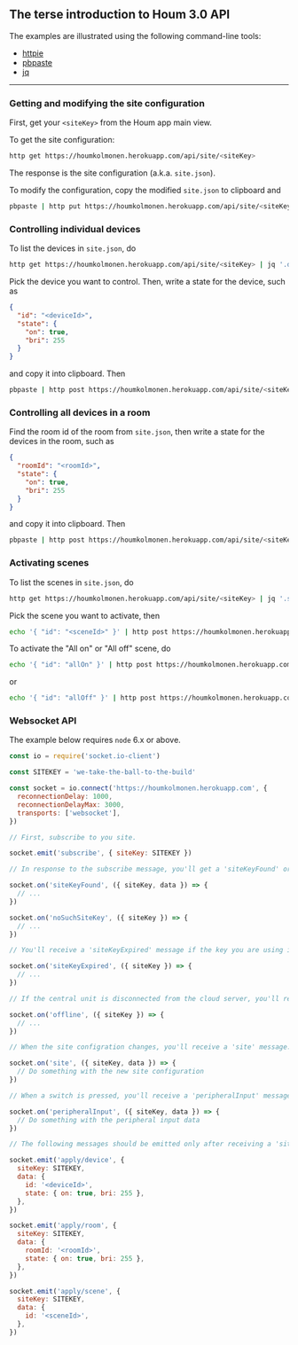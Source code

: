 ## The terse introduction to Houm 3.0 API

The examples are illustrated using the following command-line tools:

* [httpie](https://httpie.org/)
* [pbpaste](https://developer.apple.com/legacy/library/documentation/Darwin/Reference/ManPages/man1/pbpaste.1.html)
* [jq](https://stedolan.github.io/jq/)

- - -

### Getting and modifying the site configuration

First, get your `<siteKey>` from the Houm app main view.

To get the site configuration:

```bash
http get https://houmkolmonen.herokuapp.com/api/site/<siteKey>
```

The response is the site configuration (a.k.a. `site.json`).

To modify the configuration, copy the modified `site.json` to clipboard and

```bash
pbpaste | http put https://houmkolmonen.herokuapp.com/api/site/<siteKey>
```

### Controlling individual devices

To list the devices in `site.json`, do

```bash
http get https://houmkolmonen.herokuapp.com/api/site/<siteKey> | jq '.devices[] | { id: .id, name: .name }'
```

Pick the device you want to control. Then, write a state for the device, such as

```json
{
  "id": "<deviceId>",
  "state": {
    "on": true,
    "bri": 255
  }
}
```

and copy it into clipboard. Then

```bash
pbpaste | http post https://houmkolmonen.herokuapp.com/api/site/<siteKey>/applyDevice
```

### Controlling all devices in a room

Find the room id of the room from `site.json`, then write a state for the devices in the room, such as

```json
{
  "roomId": "<roomId>",
  "state": {
    "on": true,
    "bri": 255
  }
}
```

and copy it into clipboard. Then

```bash
pbpaste | http post https://houmkolmonen.herokuapp.com/api/site/<siteKey>/applyRoom
```

### Activating scenes

To list the scenes in `site.json`, do

```bash
http get https://houmkolmonen.herokuapp.com/api/site/<siteKey> | jq '.scenes[] | { id: .id, name: .name }'
```

Pick the scene you want to activate, then

```bash
echo '{ "id": "<sceneId>" }' | http post https://houmkolmonen.herokuapp.com/api/site/<siteKey>/applyScene
```

To activate the "All on" or "All off" scene, do

```bash
echo '{ "id": "allOn" }' | http post https://houmkolmonen.herokuapp.com/api/site/<siteKey>/applyScene
```

or

```bash
echo '{ "id": "allOff" }' | http post https://houmkolmonen.herokuapp.com/api/site/<siteKey>/applyScene
```

### Websocket API

The example below requires `node` 6.x or above.

```javascript
const io = require('socket.io-client')

const SITEKEY = 'we-take-the-ball-to-the-build'

const socket = io.connect('https://houmkolmonen.herokuapp.com', {
  reconnectionDelay: 1000,
  reconnectionDelayMax: 3000,
  transports: ['websocket'],
})

// First, subscribe to you site.

socket.emit('subscribe', { siteKey: SITEKEY })

// In response to the subscribe message, you'll get a 'siteKeyFound' or 'noSuchSiteKey' message.

socket.on('siteKeyFound', ({ siteKey, data }) => {
  // ...
})

socket.on('noSuchSiteKey', ({ siteKey }) => {
  // ...
})

// You'll receive a 'siteKeyExpired' message if the key you are using is deleted or it expires.

socket.on('siteKeyExpired', ({ siteKey }) => {
  // ...
})

// If the central unit is disconnected from the cloud server, you'll receive an 'offline' message.

socket.on('offline', ({ siteKey }) => {
  // ...
})

// When the site configration changes, you'll receive a 'site' message.

socket.on('site', ({ siteKey, data }) => {
  // Do something with the new site configuration
})

// When a switch is pressed, you'll receive a 'peripheralInput' message.

socket.on('peripheralInput', ({ siteKey, data }) => {
  // Do something with the peripheral input data
})

// The following messages should be emitted only after receiving a 'siteKeyFound' message.

socket.emit('apply/device', {
  siteKey: SITEKEY,
  data: {
    id: '<deviceId>',
    state: { on: true, bri: 255 },
  },
})

socket.emit('apply/room', {
  siteKey: SITEKEY,
  data: {
    roomId: '<roomId>',
    state: { on: true, bri: 255 },
  },
})

socket.emit('apply/scene', {
  siteKey: SITEKEY,
  data: {
    id: '<sceneId>',
  },
})
```